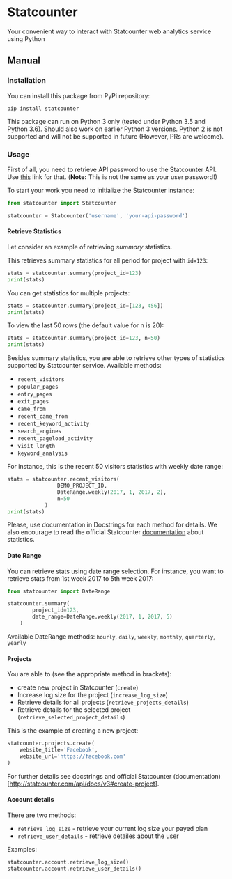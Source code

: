 # Statcounter

Your convenient way to interact with Statcounter web analytics service
using Python

## Manual


### Installation

You can install this package from PyPi repository:
```
pip install statcounter
```

This package can run on Python 3 only (tested under Python 3.5 and
Python 3.6). Should also work on earlier Python 3 versions.
Python 2 is not supported and will not be supported in future
(However, PRs are welcome).

### Usage

First of all, you need to retrieve API password to use the Statcounter API.
Use [this](http://statcounter.com/api/password) link for that.
(**Note:** This is not the same as your user password!)


To start your work you need to initialize the Statcounter instance:
```python
from statcounter import Statcounter

statcounter = Statcounter('username', 'your-api-password')
```

#### Retrieve Statistics

Let consider an example of retrieving *summary* statistics.

This retrieves summary statistics for all period for project with `id=123`:
```python
stats = statcounter.summary(project_id=123)
print(stats)
```

You can get statistics for multiple projects:
```python
stats = statcounter.summary(project_id=[123, 456])
print(stats)
```

To view the last 50 rows (the default value for n is 20):
```python
stats = statcounter.summary(project_id=123, n=50)
print(stats)
```

Besides summary statistics, you are able to retrieve other types of
statistics supported by Statcounter service.
Available methods:

* `recent_visitors`
* `popular_pages`
* `entry_pages`
* `exit_pages`
* `came_from`
* `recent_came_from`
* `recent_keyword_activity`
* `search_engines`
* `recent_pageload_activity`
* `visit_length`
* `keyword_analysis`

For instance, this is the recent 50 visitors statistics with weekly date range:
```python
stats = statcounter.recent_visitors(
                DEMO_PROJECT_ID,
                DateRange.weekly(2017, 1, 2017, 2),
                n=50
            )
print(stats)
```

Please, use documentation in Docstrings for each method for details.
We also encourage to read the official Statcounter
[documentation](http://statcounter.com/api/docs/v3#retrieve-stats) about
statistics.

#### Date Range

You can retrieve stats using date range selection.
For instance, you want to retrieve stats from 1st week 2017 to 5th week 2017:

```python
from statcounter import DateRange

statcounter.summary(
        project_id=123,
        date_range=DateRange.weekly(2017, 1, 2017, 5)
    )
```

Available DateRange methods: `hourly`, `daily`, `weekly`, `monthly`, `quarterly`, `yearly`

#### Projects

You are able to (see the appropriate method in brackets):
* create new project in Statcounter (`create`)
* Increase log size for the project (`increase_log_size`)
* Retrieve details for all projects (`retrieve_projects_details`)
* Retrieve details for the selected project (`retrieve_selected_project_details`)

This is the example of creating a new project:
```python
statcounter.projects.create(
    website_title='Facebook',
    website_url='https://facebook.com'
)
```
For further details see docstrings and official Statcounter
(documentation)[http://statcounter.com/api/docs/v3#create-project].

#### Account details

There are two methods:
* `retrieve_log_size` - retrieve your current log size your payed plan
* `retrieve_user_details` - retrieve detailes about the user

Examples:
```python
statcounter.account.retrieve_log_size()
statcounter.account.retrieve_user_details()
```
